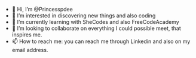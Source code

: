 - 👋 Hi, I’m @Princesspdee
- 👀 I’m interested in discovering new things and also coding
- 🌱 I’m currently learning with SheCodes and also FreeCodeAcademy
- 💞️ I’m looking to collaborate on everything I could possible meet, that inspires me.
- 📫 How to reach me: you can reach me through Linkedin and also on my email address.

<!---
Princesspdee/Princesspdee is a ✨ special ✨ repository because its `README.md` (this file) appears on your GitHub profile.
You can click the Preview link to take a look at your changes.
--->
